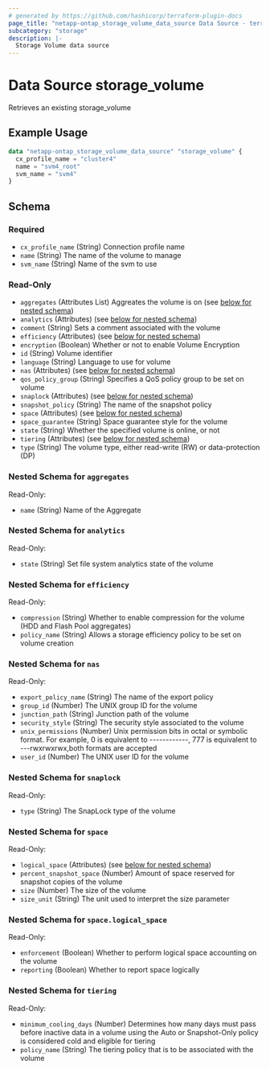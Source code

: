 ```yaml
---
# generated by https://github.com/hashicorp/terraform-plugin-docs
page_title: "netapp-ontap_storage_volume_data_source Data Source - terraform-provider-netapp-ontap"
subcategory: "storage"
description: |-
  Storage Volume data source
---
```


# Data Source storage_volume

Retrieves an existing storage_volume

## Example Usage
```terraform
data "netapp-ontap_storage_volume_data_source" "storage_volume" {
  cx_profile_name = "cluster4"
  name = "svm4_root"
  svm_name = "svm4"
}
```



<!-- schema generated by tfplugindocs -->
## Schema

### Required

- `cx_profile_name` (String) Connection profile name
- `name` (String) The name of the volume to manage
- `svm_name` (String) Name of the svm to use

### Read-Only

- `aggregates` (Attributes List) Aggreates the volume is on (see [below for nested schema](#nestedatt--aggregates))
- `analytics` (Attributes) (see [below for nested schema](#nestedatt--analytics))
- `comment` (String) Sets a comment associated with the volume
- `efficiency` (Attributes) (see [below for nested schema](#nestedatt--efficiency))
- `encryption` (Boolean) Whether or not to enable Volume Encryption
- `id` (String) Volume identifier
- `language` (String) Language to use for volume
- `nas` (Attributes) (see [below for nested schema](#nestedatt--nas))
- `qos_policy_group` (String) Specifies a QoS policy group to be set on volume
- `snaplock` (Attributes) (see [below for nested schema](#nestedatt--snaplock))
- `snapshot_policy` (String) The name of the snapshot policy
- `space` (Attributes) (see [below for nested schema](#nestedatt--space))
- `space_guarantee` (String) Space guarantee style for the volume
- `state` (String) Whether the specified volume is online, or not
- `tiering` (Attributes) (see [below for nested schema](#nestedatt--tiering))
- `type` (String) The volume type, either read-write (RW) or data-protection (DP)

<a id="nestedatt--aggregates"></a>
### Nested Schema for `aggregates`

Read-Only:

- `name` (String) Name of the Aggregate

<a id="nestedatt--analytics"></a>
### Nested Schema for `analytics`

Read-Only:

- `state` (String) Set file system analytics state of the volume


<a id="nestedatt--efficiency"></a>
### Nested Schema for `efficiency`

Read-Only:

- `compression` (String) Whether to enable compression for the volume (HDD and Flash Pool aggregates)
- `policy_name` (String) Allows a storage efficiency policy to be set on volume creation


<a id="nestedatt--nas"></a>
### Nested Schema for `nas`

Read-Only:

- `export_policy_name` (String) The name of the export policy
- `group_id` (Number) The UNIX group ID for the volume
- `junction_path` (String) Junction path of the volume
- `security_style` (String) The security style associated to the volume
- `unix_permissions` (Number) Unix permission bits in octal or symbolic format. For example, 0 is equivalent to ------------, 777 is equivalent to ---rwxrwxrwx,both formats are accepted
- `user_id` (Number) The UNIX user ID for the volume


<a id="nestedatt--snaplock"></a>
### Nested Schema for `snaplock`

Read-Only:

- `type` (String) The SnapLock type of the volume


<a id="nestedatt--space"></a>
### Nested Schema for `space`

Read-Only:

- `logical_space` (Attributes) (see [below for nested schema](#nestedatt--space--logical_space))
- `percent_snapshot_space` (Number) Amount of space reserved for snapshot copies of the volume
- `size` (Number) The size of the volume
- `size_unit` (String) The unit used to interpret the size parameter

<a id="nestedatt--space--logical_space"></a>
### Nested Schema for `space.logical_space`

Read-Only:

- `enforcement` (Boolean) Whether to perform logical space accounting on the volume
- `reporting` (Boolean) Whether to report space logically



<a id="nestedatt--tiering"></a>
### Nested Schema for `tiering`

Read-Only:

- `minimum_cooling_days` (Number) Determines how many days must pass before inactive data in a volume using the Auto or Snapshot-Only policy is considered cold and eligible for tiering
- `policy_name` (String) The tiering policy that is to be associated with the volume


